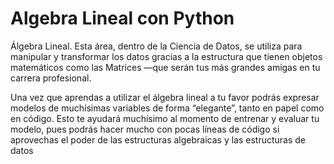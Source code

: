 # Algebra Lineal con Python
Álgebra Lineal. Esta área, 
dentro de la Ciencia de Datos,
se utiliza para manipular y 
transformar los datos gracias a 
la estructura que tienen objetos 
matemáticos como las Matrices —que 
serán tus más grandes amigas en 
tu carrera profesional.

Una vez que aprendas a utilizar 
el álgebra lineal a tu favor podrás
expresar modelos de muchísimas 
variables de forma “elegante”, 
tanto en papel como en código.
Esto te ayudará muchísimo al 
momento de entrenar y evaluar 
tu modelo, pues podrás hacer 
mucho con pocas líneas de código
si aprovechas el poder de las
estructuras algebraicas y las 
estructuras de datos
